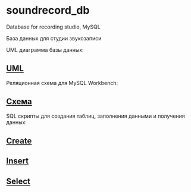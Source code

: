 # soundrecord_db
Database for recording studio, MySQL

База данных для студии звукозаписи

UML диаграмма базы данных:
## [UML](https://github.com/R3g3m/soundrecord_db/tree/master/schemes/er_diagram.PNG)
Реляционная схема для MySQL Workbench:
## [Схема](https://github.com/R3g3m/soundrecord_db/tree/master/schemes/recordCenter.mwb)
  
SQL скрипты для создания таблиц, заполнения данными и получения данных:

## [Create](https://github.com/R3g3m/soundrecord_db/tree/master/scripts/create_db.sql)
## [Insert](https://github.com/R3g3m/soundrecord_db/tree/master/scripts/insert.sql)
## [Select](https://github.com/R3g3m/soundrecord_db/tree/master/scripts/select.sql)